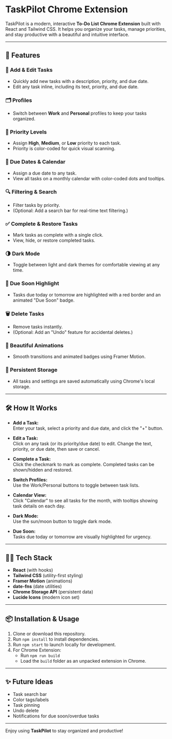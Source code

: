 # TaskPilot Chrome Extension

TaskPilot is a modern, interactive **To-Do List Chrome Extension** built with React and Tailwind CSS. It helps you organize your tasks, manage priorities, and stay productive with a beautiful and intuitive interface.

---

## 🚀 Features

### 📝 Add & Edit Tasks
- Quickly add new tasks with a description, priority, and due date.
- Edit any task inline, including its text, priority, and due date.

### 🗂️ Profiles
- Switch between **Work** and **Personal** profiles to keep your tasks organized.

### 🔴 Priority Levels
- Assign **High**, **Medium**, or **Low** priority to each task.
- Priority is color-coded for quick visual scanning.

### 📅 Due Dates & Calendar
- Assign a due date to any task.
- View all tasks on a monthly calendar with color-coded dots and tooltips.

### 🔍 Filtering & Search
- Filter tasks by priority.
- (Optional: Add a search bar for real-time text filtering.)

### ✅ Complete & Restore Tasks
- Mark tasks as complete with a single click.
- View, hide, or restore completed tasks.

### 🌗 Dark Mode
- Toggle between light and dark themes for comfortable viewing at any time.

### 📌 Due Soon Highlight
- Tasks due today or tomorrow are highlighted with a red border and an animated "Due Soon" badge.

### 🗑️ Delete Tasks
- Remove tasks instantly.
- (Optional: Add an "Undo" feature for accidental deletes.)

### 🎨 Beautiful Animations
- Smooth transitions and animated badges using Framer Motion.

### 💾 Persistent Storage
- All tasks and settings are saved automatically using Chrome's local storage.

---

## 🛠️ How It Works

- **Add a Task:**  
  Enter your task, select a priority and due date, and click the "+" button.

- **Edit a Task:**  
  Click on any task (or its priority/due date) to edit. Change the text, priority, or due date, then save or cancel.

- **Complete a Task:**  
  Click the checkmark to mark as complete. Completed tasks can be shown/hidden and restored.

- **Switch Profiles:**  
  Use the Work/Personal buttons to toggle between task lists.

- **Calendar View:**  
  Click "Calendar" to see all tasks for the month, with tooltips showing task details on each day.

- **Dark Mode:**  
  Use the sun/moon button to toggle dark mode.

- **Due Soon:**  
  Tasks due today or tomorrow are visually highlighted for urgency.

---

## 🧑‍💻 Tech Stack

- **React** (with hooks)
- **Tailwind CSS** (utility-first styling)
- **Framer Motion** (animations)
- **date-fns** (date utilities)
- **Chrome Storage API** (persistent data)
- **Lucide Icons** (modern icon set)

---

## 📦 Installation & Usage

1. Clone or download this repository.
2. Run `npm install` to install dependencies.
3. Run `npm start` to launch locally for development.
4. For Chrome Extension:
   - Run `npm run build`
   - Load the `build` folder as an unpacked extension in Chrome.

---

## ✨ Future Ideas

- Task search bar
- Color tags/labels
- Task pinning
- Undo delete
- Notifications for due soon/overdue tasks

---

Enjoy using **TaskPilot** to stay organized and productive!
